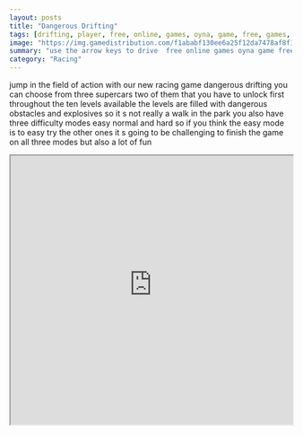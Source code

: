 ```yaml
---
layout: posts
title: "Dangerous Drifting"
tags: [drifting, player, free, online, games, oyna, game, free, games, play, play, games]
image: "https://img.gamedistribution.com/f1ababf130ee6a25f12da7478af8f1ac.jpg"
summary: "use the arrow keys to drive  free online games oyna game free games play play games"
category: "Racing"
---
```


jump in the field of action with our new racing game dangerous drifting you can choose from three supercars two of them that you have to unlock first throughout the ten levels available the levels are filled with dangerous obstacles and explosives so it s not really a walk in the park you also have three difficulty modes easy normal and hard so if you think the easy mode is to easy try the other ones it s going to be challenging to finish the game on all three modes but also a lot of fun

<iframe width="100%" height="480px;" src="https://flash.gamedistribution.com?game=f1ababf130ee6a25f12da7478af8f1ac"></iframe>